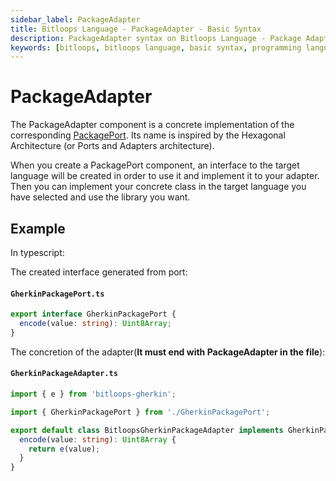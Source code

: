 ```yaml
---
sidebar_label: PackageAdapter
title: Bitloops Language - PackageAdapter - Basic Syntax 
description: PackageAdapter syntax on Bitloops Language - Package Adapter is the concrete implementation of the Package Port to enable the use of external libraries.  
keywords: [bitloops, bitloops language, basic syntax, programming language, variables, types, objects, data types, classes, interfaces, modules, functions, loops, services, package adapter, package port]
---
```


# PackageAdapter

The PackageAdapter component is a concrete implementation of the corresponding [PackagePort](https://bitloops.com/docs/bitloops-language/components/package-port). Its name is inspired by the Hexagonal Architecture (or Ports and Adapters architecture).

When you create a PackagePort component, an interface to the target language will be created in order to use it and implement it to your adapter. Then you can implement your concrete class in the target language you have selected and use the library you want.

## Example

In typescript:

The created interface generated from port:

#### **`GherkinPackagePort.ts`**

```typescript
export interface GherkinPackagePort {
  encode(value: string): Uint8Array;
}
```

The concretion of the adapter(**It must end with PackageAdapter in the file**):

#### **`GherkinPackageAdapter.ts`**

```typescript
import { e } from 'bitloops-gherkin';

import { GherkinPackagePort } from './GherkinPackagePort';

export default class BitloopsGherkinPackageAdapter implements GherkinPackagePort {
  encode(value: string): Uint8Array {
    return e(value);
  }
}
```
